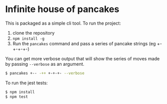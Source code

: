 # Infinite house of pancakes

This is packaged as a simple cli tool. To run the project:

1. clone the repository
2. `npm install -g`
3. Run the `pancakes` command and pass a series of pancake strings (eg +- +-+-+-)

You can get more verbose output that will show the series of moves made by passing `--verbose` as an argument.

```bash
$ pancakes +-- -++ +-+-+- --verbose
```

To run the jest tests:

```bash
$ npm install
$ npm test
```
